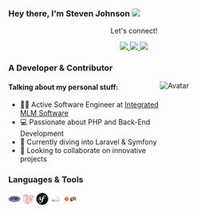 ### Hey there, I'm Steven Johnson <img src="https://media.giphy.com/media/hvRJCLFzcasrR4ia7z/giphy.gif" width="25px">

<div align="center">
<p align="center">Let's connect!</p>
<a href="https://www.linkedin.com/company/integrated-mlm-software">
    <img src="https://img.shields.io/badge/linkedin-%230077B5.svg?&style=for-the-badge&logo=linkedin&logoColor=white" />
</a>

<a href="https://x.com/integratedmlm">
    <img src="https://img.shields.io/badge/Twitter-1DA1F2?style=for-the-badge&logo=twitter&logoColor=white" />
</a>

<a href="https://pin.it/22yW31RE7">
    <img src="https://img.shields.io/badge/Pinterest-E60023?style=for-the-badge&logo=pinterest&logoColor=white" />
</a>
</div>

### A Developer & Contributor

<img align="right" alt="Avatar" src="https://avatars.githubusercontent.com/u/583231?v=4" width="200" height="200" />

#### Talking about my personal stuff:

- 🙋‍♂️ Active Software Engineer at [Integrated MLM Software](https://www.integratedmlmsoftware.com)
- 💻 Passionate about PHP and Back-End Development
- 🌱 Currently diving into Laravel & Symfony
- 🕺 Looking to collaborate on innovative projects

### Languages & Tools

<code><img width=24px src="https://raw.githubusercontent.com/github/explore/80688e429a7d4ef2fca1e82350fe8e3517d3494d/topics/php/php.png"></code>
<code><img width=24px src="https://raw.githubusercontent.com/github/explore/master/topics/laravel/laravel.png"></code>
<code><img width=24px src="https://raw.githubusercontent.com/github/explore/master/topics/symfony/symfony.png"></code>
<code><img width=24px src="https://raw.githubusercontent.com/github/explore/master/topics/mysql/mysql.png"></code>
<code><img width=24px src="https://raw.githubusercontent.com/github/explore/master/topics/git/git.png"></code>


